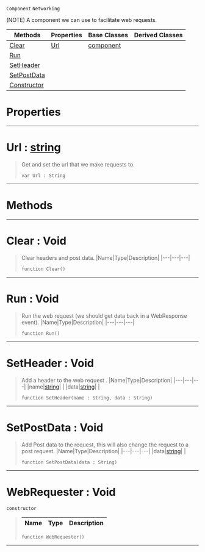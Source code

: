  `Component` `Networking`



(NOTE) A component we can use to facilitate web requests.

|Methods|Properties|Base Classes|Derived Classes|
|---|---|---|---|
|[ Clear](https://github.com/ArendDanielek/ZeroDocsTest/blob/master/code_reference/class_reference/webrequester.markdown#clear-void)|[ Url](https://github.com/ArendDanielek/ZeroDocsTest/blob/master/code_reference/class_reference/webrequester.markdown#url-zero-engine-document)|[component](https://github.com/ArendDanielek/ZeroDocsTest/blob/master/code_reference/class_reference/component.markdown)| |
|[ Run](https://github.com/ArendDanielek/ZeroDocsTest/blob/master/code_reference/class_reference/webrequester.markdown#run-void)| | | |
|[ SetHeader](https://github.com/ArendDanielek/ZeroDocsTest/blob/master/code_reference/class_reference/webrequester.markdown#setheader-void)| | | |
|[ SetPostData](https://github.com/ArendDanielek/ZeroDocsTest/blob/master/code_reference/class_reference/webrequester.markdown#setpostdata-void)| | | |
|[ Constructor](https://github.com/ArendDanielek/ZeroDocsTest/blob/master/code_reference/class_reference/webrequester.markdown#webrequester-void)| | | |


 #  Properties


---  
 #  Url : [string](https://github.com/ArendDanielek/ZeroDocsTest/blob/master/code_reference/zilch_base_types/string.markdown)

> Get and set the url that we make requests to.
> ``` lang=cpp, name=Zilch
> var Url : String


---  
 #  Methods


---  
 #  Clear : Void

> Clear headers and post data.
> |Name|Type|Description|
> |---|---|---|
> ``` lang=cpp, name=Zilch
> function Clear()
> ``` 


---  
 #  Run : Void

> Run the web request (we should get data back in a WebResponse event).
> |Name|Type|Description|
> |---|---|---|
> ``` lang=cpp, name=Zilch
> function Run()
> ``` 


---  
 #  SetHeader : Void

> Add a header to the web request .
> |Name|Type|Description|
> |---|---|---|
> |name|[string](https://github.com/ArendDanielek/ZeroDocsTest/blob/master/code_reference/zilch_base_types/string.markdown)| |
> |data|[string](https://github.com/ArendDanielek/ZeroDocsTest/blob/master/code_reference/zilch_base_types/string.markdown)| |
> ``` lang=cpp, name=Zilch
> function SetHeader(name : String, data : String)
> ``` 


---  
 #  SetPostData : Void

> Add Post data to the request, this will also change the request to a post request.
> |Name|Type|Description|
> |---|---|---|
> |data|[string](https://github.com/ArendDanielek/ZeroDocsTest/blob/master/code_reference/zilch_base_types/string.markdown)| |
> ``` lang=cpp, name=Zilch
> function SetPostData(data : String)
> ``` 


---  
 #  WebRequester : Void

 `constructor`

> 
> |Name|Type|Description|
> |---|---|---|
> ``` lang=cpp, name=Zilch
> function WebRequester()
> ``` 


---  
 
  
  
  
  
  
  
  

 